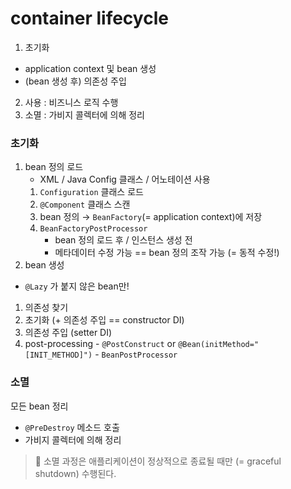 # container lifecycle

1. 초기화
  - application context 및 bean 생성
  - (bean 생성 후) 의존성 주입
2. 사용 : 비즈니스 로직 수행
3. 소멸 : 가비지 콜렉터에 의해 정리

### 초기화

1. bean 정의 로드
   - XML / Java Config 클래스 / 어노테이션 사용
   1. `Configuration` 클래스 로드
   2. `@Component` 클래스 스캔
   3. bean 정의 → `BeanFactory`(= application context)에 저장
   4. `BeanFactoryPostProcessor`
      - bean 정의 로드 후 / 인스턴스 생성 전
      - 메타데이터 수정 가능 == bean 정의 조작 가능 (= 동적 수정!)
2. bean 생성
  - `@Lazy` 가 붙지 않은 bean만!
  1. 의존성 찾기
  2. 초기화 (+ 의존성 주입 == constructor DI)
  3. 의존성 주입 (setter DI)
  4. post-processing
    - `@PostConstruct` or `@Bean(initMethod="[INIT_METHOD]")`
    - `BeanPostProcessor`

### 소멸
모든 bean 정리
- `@PreDestroy` 메소드 호출
- 가비지 콜렉터에 의해 정리

> 🚨 소멸 과정은 애플리케이션이 정상적으로 종료될 때만 (= graceful shutdown) 수행된다.